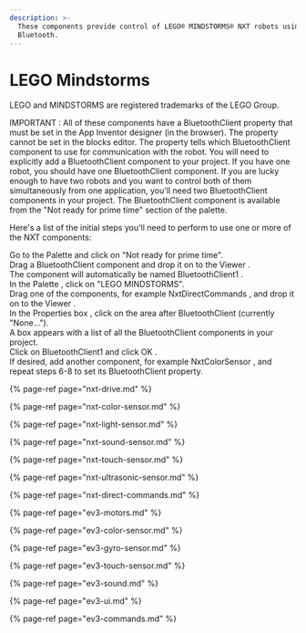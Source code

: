 ```yaml
---
description: >-
  These components provide control of LEGO® MINDSTORMS® NXT robots using
  Bluetooth.
---
```


# LEGO Mindstorms

LEGO and MINDSTORMS are registered trademarks of the LEGO Group.

IMPORTANT : All of these components have a BluetoothClient property that must be set in the App Inventor designer \(in the browser\). The property cannot be set in the blocks editor. The property tells which BluetoothClient component to use for communication with the robot. You will need to explicitly add a BluetoothClient component to your project. If you have one robot, you should have one BluetoothClient component. If you are lucky enough to have two robots and you want to control both of them simultaneously from one application, you'll need two BluetoothClient components in your project. The BluetoothClient component is available from the "Not ready for prime time" section of the palette.

Here's a list of the initial steps you'll need to perform to use one or more of the NXT components:

Go to the Palette and click on "Not ready for prime time".  
Drag a BluetoothClient component and drop it on to the Viewer .  
The component will automatically be named BluetoothClient1 .  
In the Palette , click on "LEGO MINDSTORMS".  
Drag one of the components, for example NxtDirectCommands , and drop it on to the Viewer .  
In the Properties box , click on the area after BluetoothClient \(currently "None..."\).  
A box appears with a list of all the BluetoothClient components in your project.  
Click on BluetoothClient1 and click OK .  
If desired, add another component, for example NxtColorSensor , and repeat steps 6-8 to set its BluetoothClient property.

{% page-ref page="nxt-drive.md" %}

{% page-ref page="nxt-color-sensor.md" %}

{% page-ref page="nxt-light-sensor.md" %}

{% page-ref page="nxt-sound-sensor.md" %}

{% page-ref page="nxt-touch-sensor.md" %}

{% page-ref page="nxt-ultrasonic-sensor.md" %}

{% page-ref page="nxt-direct-commands.md" %}

{% page-ref page="ev3-motors.md" %}

{% page-ref page="ev3-color-sensor.md" %}

{% page-ref page="ev3-gyro-sensor.md" %}

{% page-ref page="ev3-touch-sensor.md" %}

{% page-ref page="ev3-sound.md" %}

{% page-ref page="ev3-ui.md" %}

{% page-ref page="ev3-commands.md" %}

